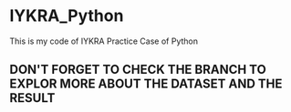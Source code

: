 # IYKRA_Python
This is my code of IYKRA Practice Case of Python

## DON'T FORGET TO CHECK THE BRANCH TO EXPLOR MORE ABOUT THE DATASET AND THE RESULT
